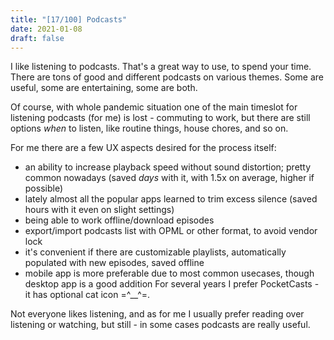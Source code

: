 ```yaml
---
title: "[17/100] Podcasts"
date: 2021-01-08
draft: false
---
```


I like listening to podcasts. 
That's a great way to use, to spend your time.
There are tons of good and different podcasts on various themes. Some are useful, some are entertaining, some are both.

Of course, with whole pandemic situation one of the main timeslot for listening podcasts (for me) is lost - commuting to work, but there are still options _when_ to listen, like routine things, house chores, and so on.

For me there are a few UX aspects desired for the process itself: 
- an ability to increase playback speed without sound distortion; pretty common nowadays (saved _days_ with it, with 1.5x on average, higher if possible)
- lately almost all the popular apps learned to trim excess silence (saved hours with it even on slight settings)
- being able to work offline/download episodes
- export/import podcasts list with OPML or other format, to avoid vendor lock
- it's convenient if there are customizable playlists, automatically populated  with new episodes, saved offline
- mobile app is more preferable due to most common usecases, though desktop app is a good addition
For several years I prefer PocketCasts - it has optional cat icon =^__^=.

Not everyone likes listening, and as for me I usually prefer reading over listening or watching, but still - in some cases podcasts are really useful.
